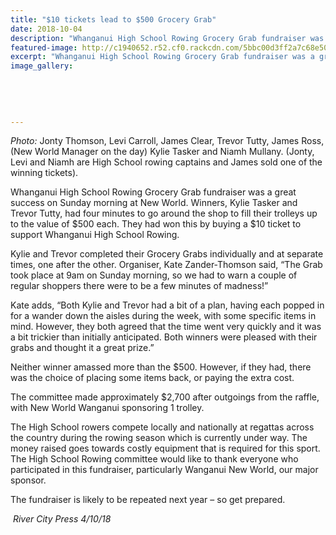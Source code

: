 ```yaml
---
title: "$10 tickets lead to $500 Grocery Grab"
date: 2018-10-04
description: "Whanganui High School Rowing Grocery Grab fundraiser was a great success on Sunday morning at New World..."
featured-image: http://c1940652.r52.cf0.rackcdn.com/5bbc00d3ff2a7c68e5000245/Rowing-raffle-260winners-RCP.jpg
excerpt: "Whanganui High School Rowing Grocery Grab fundraiser was a great success on Sunday morning at New World."
image_gallery:
    
    
    
    
    
---
```


<p><span><em>Photo:</em> Jonty Thomson, Levi Carroll, James Clear, Trevor Tutty, James Ross, (New World Manager on the day) Kylie Tasker and Niamh Mullany. (Jonty, Levi and Niamh are High School rowing captains and James sold one of the winning tickets).</span></p>
<p>Whanganui High School Rowing Grocery Grab fundraiser was a great success on Sunday morning at New World. Winners, Kylie Tasker and Trevor Tutty, had four minutes to go around the shop to fill their trolleys up to the value of $500 each. They had won this by buying a $10 ticket to support Whanganui High School Rowing.&nbsp;</p>
<p>Kylie and Trevor completed their Grocery Grabs individually and at separate times, one after the other. Organ<span class="text_exposed_show">iser, Kate Zander-Thomson said, &ldquo;The Grab took place at 9am on Sunday morning, so we had to warn a couple of regular shoppers there were to be a few minutes of madness!&rdquo;<br /></span></p>
<p><span class="text_exposed_show">Kate adds, &ldquo;Both Kylie and Trevor had a bit of a plan, having each popped in for a wander down the aisles during the week, with some specific items in mind. However, they both agreed that the time went very quickly and it was a bit trickier than initially anticipated. Both winners were pleased with their grabs and thought it a great prize.&rdquo;<br /></span></p>
<p><span class="text_exposed_show">Neither winner amassed more than the $500. However, if they had, there was the choice of placing some items back, or paying the extra cost.<br /></span></p>
<p><span class="text_exposed_show">The committee made approximately $2,700 after outgoings from the raffle, with New World Wanganui sponsoring 1 trolley.<br /></span></p>
<p><span class="text_exposed_show">The High School rowers compete locally and nationally at regattas across the country during the rowing season which is currently under way. The money raised goes towards costly equipment that is required for this sport. The High School Rowing committee would like to thank everyone who participated in this fundraiser, particularly Wanganui New World, our major sponsor.&nbsp;<br /></span></p>
<p><span class="text_exposed_show">The fundraiser is likely to be repeated next year &ndash; so get prepared.</span></p>
<div class="text_exposed_show">
<p><em>&nbsp;River City Press 4/10/18</em></p>
</div>

